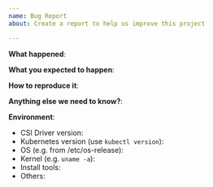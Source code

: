 ```yaml
---
name: Bug Report
about: Create a report to help us improve this project

---
```


<!-- Please use this template while reporting a bug and provide as much info as possible. Not doing so may result in your bug not being addressed in a timely manner. Thanks!
-->


**What happened**:

**What you expected to happen**:

**How to reproduce it**:

**Anything else we need to know?**:

**Environment**:
<!-- 
*Run following command to get CSI driver version:
kubectl get po -n kube-system -o yaml | grep mcr | grep blob
-->
- CSI Driver version:
- Kubernetes version (use `kubectl version`):
- OS (e.g. from /etc/os-release):
- Kernel (e.g. `uname -a`):
- Install tools:
- Others:
